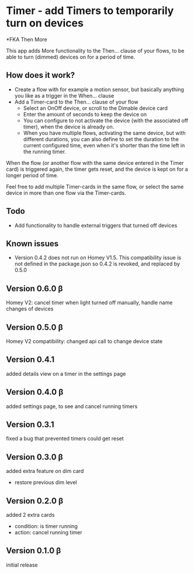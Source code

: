 # Timer - add Timers to temporarily turn on devices

*FKA Then More

This app adds More functionality to the Then... clause of your flows, to be able to turn (dimmed) devices on for a period of time.

## How does it work?
* Create a flow with for example a motion sensor, but basically anything you like as a trigger in the When... clause
* Add a Timer-card to the Then... clause of your flow
  * Select an OnOff device, or scroll to the Dimable device card
  * Enter the amount of seconds to keep the device on
  * You can configure to not activate the device (with the associated off timer), when the device is already on.
  * When you have multiple flows, activating the same device, but with different durations, you can also define to set the duration to the current configured time, even when it's shorter than the time left in the running timer.

When the flow (or another flow with the same device entered in the Timer card) is triggered again, the timer gets reset, and the device is kept on for a longer period of time.

Feel free to add multiple Timer-cards in the same flow, or select the same device in more than one flow via the Timer-cards.

## Todo
* Add functionality to handle external triggers that turned off devices

## Known issues
* Version 0.4.2 does not run on Homey V1.5. This compatibility issue is not defined in the package.json so 0.4.2 is revoked, and replaced by 0.5.0 

## Version 0.6.0 β
Homey V2: cancel timer when light turned off manually, handle name changes of devices

## Version 0.5.0 β
Homey V2 compatibility: changed api call to change device state

## Version 0.4.1 
added details view on a timer in the settings page

## Version 0.4.0 β
added settings page, to see and cancel running timers

## Version 0.3.1
fixed a bug that prevented timers could get reset

## Version 0.3.0 β
added extra feature on dim card
* restore previous dim level

## Version 0.2.0 β
added 2 extra cards
* condition: is timer running
* action: cancel running timer

## Version 0.1.0 β
initial release
